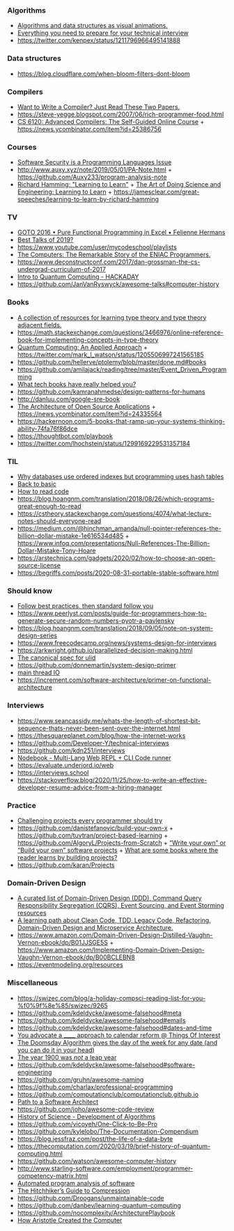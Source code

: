 ### Algorithms

- [Algorithms and data structures as visual animations.](https://www.chrislaux.com)
- [Everything you need to prepare for your technical interview](https://github.com/andreis/interview)
- https://twitter.com/kenpex/status/1211796966495141888

### Data structures

- https://blog.cloudflare.com/when-bloom-filters-dont-bloom

### Compilers

- [Want to Write a Compiler? Just Read These Two Papers.](https://prog21.dadgum.com/30.html)
- https://steve-yegge.blogspot.com/2007/06/rich-programmer-food.html
- [CS 6120: Advanced Compilers: The Self-Guided Online Course](https://www.cs.cornell.edu/courses/cs6120/2020fa/self-guided) + https://news.ycombinator.com/item?id=25386756

### Courses

- [Software Security is a Programming Languages Issue](http://www.pl-enthusiast.net/2018/08/13/security-programming-languages-issue/)
- http://www.auxy.xyz/note/2019/05/01/PA-Note.html + https://github.com/Auxy233/program-analysis-note
- [Richard Hamming: "Learning to Learn"](https://www.youtube.com/playlist?list=PL2FF649D0C4407B30) + [The Art of Doing Science and Engineering: Learning to Learn](https://www.goodreads.com/en/book/show/530415) + https://jamesclear.com/great-speeches/learning-to-learn-by-richard-hamming

### TV

- [GOTO 2016 • Pure Functional Programming in Excel • Felienne Hermans](https://youtu.be/0yKf8TrLUOw)
- [Best Talks of 2019?](https://news.ycombinator.com/item?id=21858866)
- https://www.youtube.com/user/mycodeschool/playlists
- [The Computers: The Remarkable Story of the ENIAC Programmers.](https://vimeo.com/ondemand/eniac6)
- https://www.deconstructconf.com/2017/dan-grossman-the-cs-undergrad-curriculum-of-2017
- [Intro to Quantum Computing - HACKADAY](https://www.youtube.com/playlist?list=PL_tws4AXg7avHFquKAB6q6cep2pnueLpM)
- https://github.com/JanVanRyswyck/awesome-talks#computer-history

### Books

- [A collection of resources for learning type theory and type theory adjacent fields.](https://github.com/jozefg/learn-tt)
- https://math.stackexchange.com/questions/3466976/online-reference-book-for-implementing-concepts-in-type-theory
- [Quantum Computing: An Applied Approach](https://news.ycombinator.com/item?id=21803593) + https://twitter.com/mark_l_watson/status/1205506997241565185
- https://github.com/hellerve/ptolemy/blob/master/done.md#books
- https://github.com/amilajack/reading/tree/master/Event_Driven_Programming
- [What tech books have really helped you?](https://twitter.com/b0rk/status/1207314600884101120)
- https://github.com/kamranahmedse/design-patterns-for-humans
- http://danluu.com/google-sre-book
- [The Architecture of Open Source Applications](https://aosabook.org/en/index.html) + https://news.ycombinator.com/item?id=24335564
- https://hackernoon.com/5-books-that-ramp-up-your-systems-thinking-ability-74fa76f86dce
- https://thoughtbot.com/playbook
- https://twitter.com/lhochstein/status/1299169229531357184

### TIL

- [Why databases use ordered indexes but programming uses hash tables](https://www.evanjones.ca/ordered-vs-unordered-indexes.html)
- [Back to basic](https://blog.hoangnm.com/2019/10/01/back-to-basic)
- [How to read code](https://blog.hoangnm.com/code%20quality/2018/08/24/how-to-read-code)
- https://blog.hoangnm.com/translation/2018/08/26/which-programs-great-enough-to-read
- https://cstheory.stackexchange.com/questions/4074/what-lecture-notes-should-everyone-read
- https://medium.com/@hinchman_amanda/null-pointer-references-the-billion-dollar-mistake-1e616534d485 + https://www.infoq.com/presentations/Null-References-The-Billion-Dollar-Mistake-Tony-Hoare
- https://arstechnica.com/gadgets/2020/02/how-to-choose-an-open-source-license
- https://begriffs.com/posts/2020-08-31-portable-stable-software.html

### Should know

- [Follow best practices, then standard follow you](https://github.com/hugo53/awesome-best-practices)
- https://www.peerlyst.com/posts/guide-for-programmers-how-to-generate-secure-random-numbers-pyotr-a-pavlensky
- https://blog.hoangnm.com/translation/2018/09/05/note-on-system-design-series
- https://www.freecodecamp.org/news/systems-design-for-interviews
- https://arkwright.github.io/parallelized-decision-making.html
- [The canonical spec for ulid](https://github.com/ulid/spec)
- https://github.com/donnemartin/system-design-primer
- [main thread IO](https://mikeconley.ca/blog/2019/05/16/a-few-words-on-main-thread-disk-access-for-general-audiences)
- https://increment.com/software-architecture/primer-on-functional-architecture

### Interviews

- https://www.seancassidy.me/whats-the-length-of-shortest-bit-sequence-thats-never-been-sent-over-the-internet.html
- https://thesquareplanet.com/blog/how-the-internet-works
- https://github.com/Developer-Y/technical-interviews
- https://github.com/kdn251/interviews
- [Nodebook - Multi-Lang Web REPL + CLI Code runner](https://github.com/netgusto/nodebook)
- https://evaluate.underjord.io/web
- https://interviews.school
- https://stackoverflow.blog/2020/11/25/how-to-write-an-effective-developer-resume-advice-from-a-hiring-manager

### Practice

- [Challenging projects every programmer should try](http://web.eecs.utk.edu/~azh/blog/challengingprojects.html)
- https://github.com/danistefanovic/build-your-own-x + https://github.com/tuvtran/project-based-learning + https://github.com/AlgoryL/Projects-from-Scratch + [“Write your own” or “Build your own” software projects](https://news.ycombinator.com/item?id=16591918) + [What are some books where the reader learns by building projects?](https://news.ycombinator.com/item?id=22299180)
- https://github.com/karan/Projects

### Domain-Driven Design

- [A curated list of Domain-Driven Design (DDD), Command Query Responsibility Segregation (CQRS), Event Sourcing, and Event Storming resources ](https://github.com/heynickc/awesome-ddd)
- [A learning path about Clean Code, TDD, Legacy Code, Refactoring, Domain-Driven Design and Microservice Architecture.](https://github.com/joebew42/study-path)
- https://www.amazon.com/Domain-Driven-Design-Distilled-Vaughn-Vernon-ebook/dp/B01JJSGE5S + https://www.amazon.com/Implementing-Domain-Driven-Design-Vaughn-Vernon-ebook/dp/B00BCLEBN8
- https://eventmodeling.org/resources

### Miscellaneous

- https://swizec.com/blog/a-holiday-compsci-reading-list-for-you-%f0%9f%8e%85/swizec/9265
- https://github.com/kdeldycke/awesome-falsehood#meta
- https://github.com/kdeldycke/awesome-falsehood#emails
- https://github.com/kdeldycke/awesome-falsehood#dates-and-time
- [You advocate a **\_\_\_\_** approach to calendar reform @ Things Of Interest](https://qntm.org/calendar)
- [The Doomsday Algorithm gives the day of the week for any date (and you can do it in your head)](http://rudy.ca/doomsday.html)
- [The year 1900 was _not_ a leap year](https://twitter.com/philwalton/status/1214268809122418688)
- https://github.com/kdeldycke/awesome-falsehood#software-engineering
- https://github.com/gruhn/awesome-naming
- https://github.com/charlax/professional-programming
- https://github.com/computationclub/computationclub.github.io
- [Path to a Software Architect ](https://github.com/justinamiller/SoftwareArchitect)
- https://github.com/joho/awesome-code-review
- [History of Science - Development of Algorithms](https://cgi.csc.liv.ac.uk/~ped/teachadmin/histsci/content.html)
- https://github.com/vicoyeh/One-Click-to-Be-Pro
- https://github.com/kylelobo/The-Documentation-Compendium
- https://blog.jessfraz.com/post/the-life-of-a-data-byte
- https://thecomputation.com/2020/03/19/brief-history-of-quantum-computing.html
- https://github.com/watson/awesome-computer-history
- http://www.starling-software.com/employment/programmer-competency-matrix.html
- [Automated program analysis of software](https://twitter.com/seanhn/status/1306709517602824193)
- [The Hitchhiker’s Guide to Compression](https://go-compression.github.io)
- https://github.com/Droogans/unmaintainable-code
- https://github.com/danbev/learning-quantum-computing
- https://github.com/nocomplexity/ArchitecturePlaybook
- [How Aristotle Created the Computer](https://www.theatlantic.com/technology/archive/2017/03/aristotle-computer/518697)
